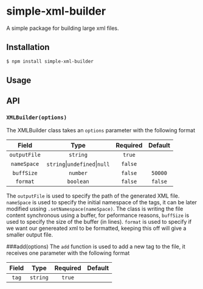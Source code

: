# simple-xml-builder
A simple package for building large xml files.
## Installation
```sh
$ npm install simple-xml-builder
```
## Usage
## API
### `XMLBuilder(options)`
The XMLBuilder class takes an `options` parameter with the following format

Field | Type | Required | Default
:---:|:---:|:---:|:---:
`outputFile` | `string` | `true` |
`nameSpace` | `string`\|`undefined`\|`null` | `false` | 
`buffSize` | `number` | `false` | `50000`
`format` | `boolean` | `false` | `false`

The `outputFile` is used to specify the path of the generated XML file. `nameSpace` is used to specify the initial namespace of the tags, it can be later modified ussing `.setNamespace(nameSpace)`.
The class is writing the file content synchronous using a buffer, for peformance reasons, `buffSize` is used to specify the size of the buffer (in lines). `format` is used to specify if we want our genereated xml to be formatted, keeping this off will give a smaller output file.

###add(options)
The `add` function is used to add a new tag to the file, it receives one parameter with the following format

Field | Type | Required | Default
:---:|:---:|:---:|:---:
`tag` | `string` | `true` | 

